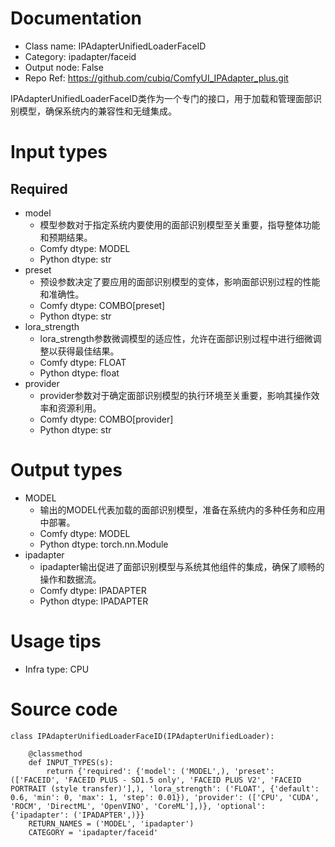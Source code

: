 # Documentation
- Class name: IPAdapterUnifiedLoaderFaceID
- Category: ipadapter/faceid
- Output node: False
- Repo Ref: https://github.com/cubiq/ComfyUI_IPAdapter_plus.git

IPAdapterUnifiedLoaderFaceID类作为一个专门的接口，用于加载和管理面部识别模型，确保系统内的兼容性和无缝集成。

# Input types
## Required
- model
    - 模型参数对于指定系统内要使用的面部识别模型至关重要，指导整体功能和预期结果。
    - Comfy dtype: MODEL
    - Python dtype: str
- preset
    - 预设参数决定了要应用的面部识别模型的变体，影响面部识别过程的性能和准确性。
    - Comfy dtype: COMBO[preset]
    - Python dtype: str
- lora_strength
    - lora_strength参数微调模型的适应性，允许在面部识别过程中进行细微调整以获得最佳结果。
    - Comfy dtype: FLOAT
    - Python dtype: float
- provider
    - provider参数对于确定面部识别模型的执行环境至关重要，影响其操作效率和资源利用。
    - Comfy dtype: COMBO[provider]
    - Python dtype: str

# Output types
- MODEL
    - 输出的MODEL代表加载的面部识别模型，准备在系统内的多种任务和应用中部署。
    - Comfy dtype: MODEL
    - Python dtype: torch.nn.Module
- ipadapter
    - ipadapter输出促进了面部识别模型与系统其他组件的集成，确保了顺畅的操作和数据流。
    - Comfy dtype: IPADAPTER
    - Python dtype: IPADAPTER

# Usage tips
- Infra type: CPU

# Source code
```
class IPAdapterUnifiedLoaderFaceID(IPAdapterUnifiedLoader):

    @classmethod
    def INPUT_TYPES(s):
        return {'required': {'model': ('MODEL',), 'preset': (['FACEID', 'FACEID PLUS - SD1.5 only', 'FACEID PLUS V2', 'FACEID PORTRAIT (style transfer)'],), 'lora_strength': ('FLOAT', {'default': 0.6, 'min': 0, 'max': 1, 'step': 0.01}), 'provider': (['CPU', 'CUDA', 'ROCM', 'DirectML', 'OpenVINO', 'CoreML'],)}, 'optional': {'ipadapter': ('IPADAPTER',)}}
    RETURN_NAMES = ('MODEL', 'ipadapter')
    CATEGORY = 'ipadapter/faceid'
```